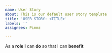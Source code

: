 ```yaml
---
name: User Story
about: This is our default user story template
title: 'USER STORY: <TITLE>'
labels: ''
assignees: Pimmz

---
```


As a **role** I can **do** so that I can  **benefit**
